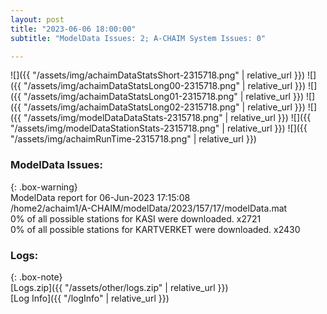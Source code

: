 ```yaml
---
layout: post
title: "2023-06-06 18:00:00"
subtitle: "ModelData Issues: 2; A-CHAIM System Issues: 0"

---
```


![]({{ "/assets/img/achaimDataStatsShort-2315718.png" | relative_url }})
![]({{ "/assets/img/achaimDataStatsLong00-2315718.png" | relative_url }})
![]({{ "/assets/img/achaimDataStatsLong01-2315718.png" | relative_url }})
![]({{ "/assets/img/achaimDataStatsLong02-2315718.png" | relative_url }})
![]({{ "/assets/img/modelDataDataStats-2315718.png" | relative_url }})
![]({{ "/assets/img/modelDataStationStats-2315718.png" | relative_url }})
![]({{ "/assets/img/achaimRunTime-2315718.png" | relative_url }})


### ModelData Issues:  
  
{: .box-warning}  
 ModelData report for 06-Jun-2023 17:15:08   
 /home2/achaim1/A-CHAIM/modelData/2023/157/17/modelData.mat   
 0% of all possible stations for KASI were downloaded. x2721   
 0% of all possible stations for KARTVERKET were downloaded. x2430   
  


### Logs:  
  
{: .box-note}  
[Logs.zip]({{ "/assets/other/logs.zip" | relative_url }})  
[Log Info]({{ "/logInfo" | relative_url }})  
